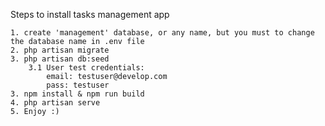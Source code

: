 Steps to install tasks management app

    1. create 'management' database, or any name, but you must to change the database name in .env file
    2. php artisan migrate
    3. php artisan db:seed 
        3.1 User test credentials:
            email: testuser@develop.com
            pass: testuser
    3. npm install & npm run build
    4. php artisan serve
    5. Enjoy :)
